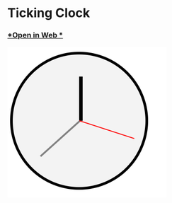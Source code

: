 # Ticking Clock
### [*Open in Web *](https://html-preview.github.io/?url=https://github.com/ahmadlatif1/Axsos/blob/main/Web_fundamentals/Javascript/TickingClock/index.html)

![alt text](image.png)